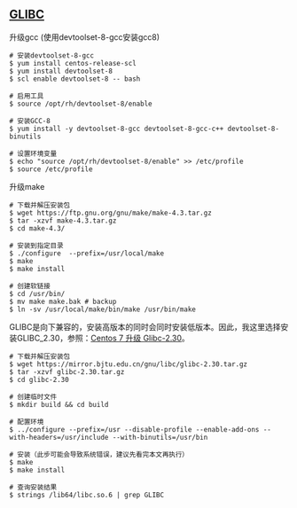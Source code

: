 ## [GLIBC](https://zhuanlan.zhihu.com/p/559791450)

升级gcc (使用devtoolset-8-gcc安装gcc8)

```text
# 安装devtoolset-8-gcc
$ yum install centos-release-scl
$ yum install devtoolset-8
$ scl enable devtoolset-8 -- bash

# 启用工具
$ source /opt/rh/devtoolset-8/enable 

# 安装GCC-8
$ yum install -y devtoolset-8-gcc devtoolset-8-gcc-c++ devtoolset-8-binutils

# 设置环境变量
$ echo "source /opt/rh/devtoolset-8/enable" >> /etc/profile
$ source /etc/profile
```

升级make

```text
# 下载并解压安装包
$ wget https://ftp.gnu.org/gnu/make/make-4.3.tar.gz
$ tar -xzvf make-4.3.tar.gz 
$ cd make-4.3/

# 安装到指定目录
$ ./configure  --prefix=/usr/local/make
$ make
$ make install 

# 创建软链接
$ cd /usr/bin/
$ mv make make.bak # backup
$ ln -sv /usr/local/make/bin/make /usr/bin/make
```

GLIBC是向下兼容的，安装高版本的同时会同时安装低版本。因此，我这里选择安装GLIBC_2.30，参照：[Centos 7 升级 Glibc-2.30](https://link.zhihu.com/?target=https%3A//cloud.tencent.com/developer/article/2021784)。

```python3
# 下载并解压安装包
$ wget https://mirror.bjtu.edu.cn/gnu/libc/glibc-2.30.tar.gz
$ tar -xzvf glibc-2.30.tar.gz
$ cd glibc-2.30

# 创建临时文件
$ mkdir build && cd build

# 配置环境 
$ ../configure --prefix=/usr --disable-profile --enable-add-ons --with-headers=/usr/include --with-binutils=/usr/bin

# 安装（此步可能会导致系统错误，建议先看完本文再执行）
$ make
$ make install

# 查询安装结果
$ strings /lib64/libc.so.6 | grep GLIBC
```